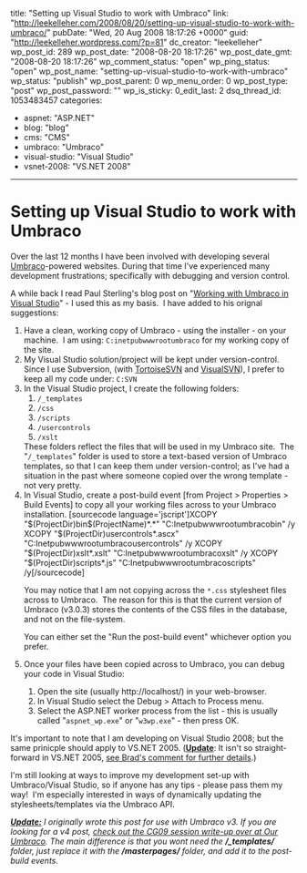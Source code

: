 title: "Setting up Visual Studio to work with Umbraco"
link: "http://leekelleher.com/2008/08/20/setting-up-visual-studio-to-work-with-umbraco/"
pubDate: "Wed, 20 Aug 2008 18:17:26 +0000"
guid: "http://leekelleher.wordpress.com/?p=81"
dc_creator: "leekelleher"
wp_post_id: 289
wp_post_date: "2008-08-20 18:17:26"
wp_post_date_gmt: "2008-08-20 18:17:26"
wp_comment_status: "open"
wp_ping_status: "open"
wp_post_name: "setting-up-visual-studio-to-work-with-umbraco"
wp_status: "publish"
wp_post_parent: 0
wp_menu_order: 0
wp_post_type: "post"
wp_post_password: ""
wp_is_sticky: 0_edit_last: 2
dsq_thread_id: 1053483457
categories:
  - aspnet: "ASP.NET"
  - blog: "blog"
  - cms: "CMS"
  - umbraco: "Umbraco"
  - visual-studio: "Visual Studio"
  - vsnet-2008: "VS.NET 2008"

---

# Setting up Visual Studio to work with Umbraco

Over the last 12 months I have been involved with developing several <a href="http://umbraco.org/">Umbraco</a>-powered websites. During that time I've experienced many development frustrations; specifically with debugging and version control.

A while back I read Paul Sterling's blog post on "<a href="http://www.motusconnect.com/blog/2007/12/10/working%20with%20umbraco%20in%20visual%20studio.aspx">Working with Umbraco in Visual Studio</a>" - I used this as my basis.  I have added to his orignal suggestions:
<ol>
	<li>Have a clean, working copy of Umbraco - using the installer - on your machine.  I am using: <code>C:inetpubwwwrootumbraco</code> for my working copy of the site.</li>
	<li>My Visual Studio solution/project will be kept under version-control.  Since I use Subversion, (with <a href="http://tortoisesvn.net/">TortoiseSVN</a> and <a href="http://www.visualsvn.com/visualsvn/">VisualSVN</a>), I prefer to keep all my code under: <code>C:SVN</code></li>
	<li>In the Visual Studio project, I create the following folders:
<ol>
	<li><code>/_templates</code></li>
	<li><code>/css</code></li>
	<li><code>/scripts</code></li>
	<li><code>/usercontrols</code></li>
	<li><code>/xslt</code></li>
</ol>
These folders reflect the files that will be used in my Umbraco site.  The "<code>/_templates</code>" folder is used to store a text-based version of Umbraco templates, so that I can keep them under version-control; as I've had a situation in the past where someone copied over the wrong template - not very pretty.</li>
	<li>In Visual Studio, create a post-build event [from Project &gt; Properties &gt; Build Events] to copy all your working files across to your Umbraco installation. [sourcecode language='jscript']XCOPY "$(ProjectDir)bin$(ProjectName)*.*" "C:Inetpubwwwrootumbracobin" /y
XCOPY "$(ProjectDir)usercontrols*.ascx" "C:Inetpubwwwrootumbracousercontrols" /y
XCOPY "$(ProjectDir)xslt*.xslt" "C:Inetpubwwwrootumbracoxslt" /y
XCOPY "$(ProjectDir)scripts*.js" "C:Inetpubwwwrootumbracoscripts" /y[/sourcecode]

You may notice that I am not copying across the <code>*.css</code> stylesheet files across to Umbraco.  The reason for this is that the current version of Umbraco (v3.0.3) stores the contents of the CSS files in the database, and not on the file-system.

You can either set the "Run the post-build event" whichever option you prefer.</li>
	<li>Once your files have been copied across to Umbraco, you can debug your code in Visual Studio:
<ol>
	<li> Open the site (usually http://localhost/) in your web-browser.</li>
	<li> In Visual Studio select the Debug &gt; Attach to Process menu.</li>
	<li> Select the ASP.NET worker process from the list - this is usually called "<code>aspnet_wp.exe</code>" or "<code>w3wp.exe</code>" - then press OK.</li>
</ol>
</li>
</ol>
It's important to note that I am developing on Visual Studio 2008; but the same prinicple should apply to VS.NET 2005. (<strong><span style="text-decoration:underline;">Update</span></strong>: It isn't so straight-forward in VS.NET 2005, <a href="http://blog.leekelleher.com/2008/08/20/setting-up-visual-studio-to-work-with-umbraco/#comment-110">see Brad's comment for further details</a>.)

I'm still looking at ways to improve my development set-up with Umbraco/Visual Studio, so if anyone has any tips - please pass them my way!  I'm especially interested in ways of dynamically updating the stylesheets/templates via the Umbraco API.

<em><strong><span style="text-decoration:underline;">Update:</span></strong> I originally wrote this post for use with Umbraco v3. If you are looking for a v4 post, </em><a href="http://our.umbraco.org/wiki/codegarden-2009/open-space-minutes/working-in-visual-studio-when-developing-umbraco-solutions"><em>check out the CG09 session write-up over at Our Umbraco</em></a><em>. The main difference is that you wont need the <strong>/_templates/</strong> folder, just replace it with the <strong>/masterpages/</strong> folder, and add it to the post-build events.</em>